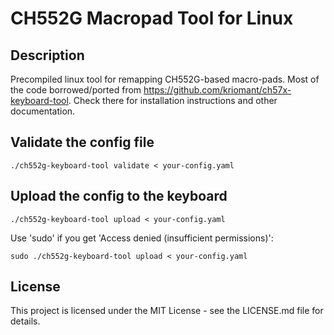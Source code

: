 # CH552G Macropad Tool for Linux
## Description
Precompiled linux tool for remapping CH552G-based macro-pads. Most of the code borrowed/ported from https://github.com/kriomant/ch57x-keyboard-tool. Check there for installation instructions and other documentation.

## Validate the config file

```shell
./ch552g-keyboard-tool validate < your-config.yaml
```

## Upload the config to the keyboard

```shell
./ch552g-keyboard-tool upload < your-config.yaml
```

Use 'sudo' if you get 'Access denied (insufficient permissions)':

```shell
sudo ./ch552g-keyboard-tool upload < your-config.yaml
```

## License
This project is licensed under the MIT License - see the LICENSE.md file for details.
